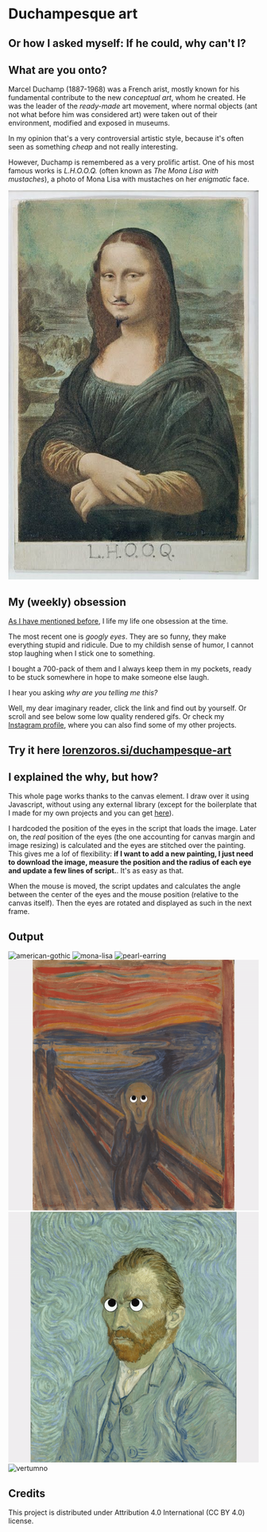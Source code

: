 # Duchampesque art

## Or how I asked myself: If he could, why can't I?

## What are you onto?

Marcel Duchamp (1887-1968) was a French arist, mostly known for his fundamental contribute to the new *conceptual art*, whom he created. He was the leader of the *ready-made* art movement, where normal objects (ant not what before him was considered art) were taken out of their environment, modified and exposed in museums.

In my opinion that's a very controversial artistic style, because it's often seen as something *cheap* and not really interesting.

However, Duchamp is remembered as a very prolific artist. One of his most famous works is *L.H.O.O.Q.* (often known as *The Mona Lisa with mustaches*), a photo of Mona Lisa with mustaches on her *enigmatic* face.

![L.H.O.O.Q.](/img/LHOOQ.jpg?raw=true)

## My (weekly) obsession

[As I have mentioned before](https://github.com/lorossi/bauhaus-time), I life my life one obsession at the time.

The most recent one is *googly eyes*. They are so funny, they make everything stupid and ridicule. Due to my childish sense of humor, I cannot stop laughing when I stick one to something.

I bought a 700-pack of them and I always keep them in my pockets, ready to be stuck somewhere in hope to make someone else laugh.

I hear you asking *why are you telling me this?*

Well, my dear imaginary reader, click the link and find out by yourself. Or scroll and see below some low quality rendered gifs. Or check my [Instagram profile](https://instagram.com/lorossi), where you can also find some of my other projects.

## Try it here [lorenzoros.si/duchampesque-art](https://lorenzoros.si/duchampesque-art)

## I explained the why, but how?

This whole page works thanks to the canvas element. I draw over it using Javascript, without using any external library (except for the boilerplate that I made for my own projects and you can get [here](https://github.com/lorossi/empty-html5-canvas-project)).

I hardcoded the position of the eyes in the script that loads the image. Later on, the *real* position of the eyes (the one accounting for canvas margin and image resizing) is calculated and the eyes are stitched over the painting. This gives me a lof of flexibility: **if I want to add a new painting, I just need to download the image, measure the position and the radius of each eye and update a few lines of script.**. It's as easy as that.

When the mouse is moved, the script updates and calculates the angle between the center of the eyes and the mouse position (relative to the canvas itself). Then the eyes are rotated and displayed as such in the next frame.

## Output

![american-gothic](output/gifs/american-gothic.gif)
![mona-lisa](output/gifs/mona-lisa.gif)
![pearl-earring](output/gifs/pearl-earring.gif)
![scream](output/gifs/scream.gif)
![self-portrait](output/gifs/self-portrait.gif)
![vertumno](output/gifs/vertumno.gif)

## Credits

This project is distributed under Attribution 4.0 International (CC BY 4.0) license.
